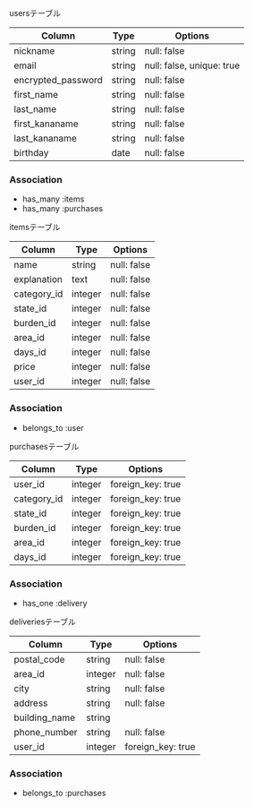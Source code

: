 usersテーブル

| Column             | Type   | Options
| ---------          | ------ | --------
| nickname           | string | null: false
| email              | string | null: false, unique: true
| encrypted_password | string | null: false
| first_name         | string | null: false
| last_name          | string | null: false
| first_kananame     | string | null: false
| last_kananame      | string | null: false
| birthday           | date   | null: false

### Association

- has_many :items
- has_many :purchases


itemsテーブル

| Column      | Type       | Options
| ----------- | ---------- | --------
| name        | string     | null: false
| explanation | text       | null: false
| category_id | integer    | null: false
| state_id    | integer    | null: false
| burden_id   | integer    | null: false
| area_id     | integer    | null: false
| days_id     | integer    | null: false
| price       | integer    | null: false
| user_id     | integer    | null: false

### Association

- belongs_to :user

purchasesテーブル

| Column             | Type       | Options
| ------------------ | ---------- | --------
| user_id            | integer    | foreign_key: true
| category_id        | integer    | foreign_key: true
| state_id           | integer    | foreign_key: true
| burden_id          | integer    | foreign_key: true
| area_id            | integer    | foreign_key: true
| days_id            | integer    | foreign_key: true


### Association

- has_one :delivery


deliveriesテーブル

| Column        | Type         | Options
| ------------- | ------------ | --------
| postal_code   | string       | null: false
| area_id       | integer      | null: false
| city          | string       | null: false
| address       | string       | null: false
| building_name | string       | 
| phone_number  | string       | null: false
| user_id       | integer      | foreign_key: true

### Association

- belongs_to :purchases

